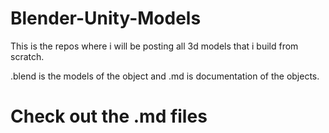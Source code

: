 # Blender-Unity-Models
This is the repos where i will be posting all 3d models that i build from scratch.

.blend is the models of the object
and .md is documentation of the objects.

# Check out the .md files
